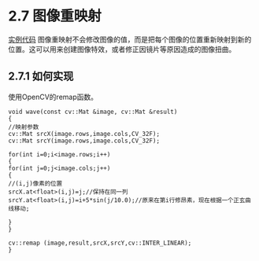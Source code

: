 # 2.7 图像重映射
[实例代码](https://github.com/ShawnZhang31/Learning-OpenCV-QT5.6/tree/remap-image)
图像重映射不会修改图像的值，而是把每个图像的位置重新映射到新的位置。这可以用来创建图像特效，或者修正因镜片等原因造成的图像扭曲。
## 2.7.1 如何实现
使用OpenCV的remap函数。
```
void wave(const cv::Mat &image, cv::Mat &result)
{
//映射参数
cv::Mat srcX(image.rows,image.cols,CV_32F);
cv::Mat srcY(image.rows,image.cols,CV_32F);

for(int i=0;i<image.rows;i++)
{
for(int j=0;j<image.cols;j++)
{
//(i,j)像素的位置
srcX.at<float>(i,j)=j;//保持在同一列
srcY.at<float>(i,j)=i+5*sin(j/10.0);//原来在第i行修昂素，现在根据一个正玄曲线移动;

}
}

cv::remap (image,result,srcX,srcY,cv::INTER_LINEAR);
}
```